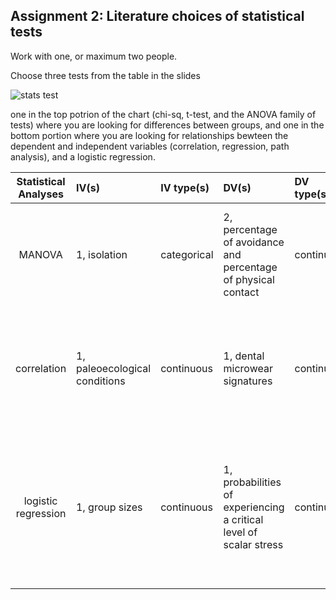 ## Assignment 2: Literature choices of statistical tests

Work with one, or maximum two people. 

Choose three tests from the table in the slides 

![stats test](statsTable.png)

one in the top potrion of the chart (chi-sq, t-test, and the ANOVA family of tests) where you are looking for differences between groups, and one in the bottom portion where you are looking for relationships bewteen the dependent and independent variables (correlation, regression, path analysis), and a logistic regression.

| **Statistical Analyses**	|  **IV(s)**  |  **IV type(s)** |  **DV(s)**  |  **DV type(s)**  |  **Control Var** | **Control Var type**  | **Question to be answered** | **_H0_** | **alpha** | **link to paper**| 
|:----------:|:----------|:------------|:-------------|:-------------|:------------|:------------- |:------------------|:----:|:-------:|:-------|
MANOVA	| 1, isolation | categorical | 2, percentage of avoidance and percentage of physical contact| continuous | 0| continuous (could also be categorical) | 	how do percentage of avoidance and the number of physical contacts change over time | avoidance rise and physical contacts decrease | 0.05 | I Know My Neighbour: Individual Recognition in Octopus vulgaris(https://journals.plos.org/plosone/article?id=10.1371/journal.pone.0018710) |
  |||||||||
correlation	| 1, paleoecological conditions | continuous | 1, dental microwear signatures| continuous | 0| continuous (could also be categorical) | 	within the Neandertal lineage, the relationship between dental microwear signatures and paleoecological conditions | within the Neandertal lineage, dental microwear signatures are significantly associated with paleoecological conditions | 0.05 | Neandertal versus Modern Human Dietary Responses to Climatic Fluctuations(https://journals.plos.org/plosone/article?id=10.1371/journal.pone.0153277) |
  |||||||||
logistic regression	| 1, group sizes | continuous | 1, probabilities of experiencing a critical level of scalar stress| continuous | 0| continuous (could also be categorical) | how do probabilities of experiencing a critical level of scalar stress change with different group sizes| lower probabilities of experiencing a critical level of scalar stress are associated with smaller group sizes and higher probabilities with larger group sizes | 0.05 | Modeling Group Size and Scalar Stress by Logistic Regression from an Archaeological Perspective(https://journals.plos.org/plosone/article?id=10.1371/journal.pone.0091510) |
  |||||||||
